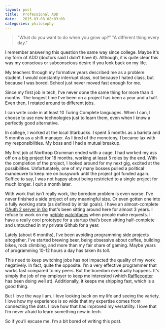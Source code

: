 ```yaml
---
layout: post
title:  Professional ADD
date:   2015-03-08 08:03:00
categories: philosophy
---
```


> "What do you want to do when you grow up?"
> "A different thing every day."

I remember answering this question the same way since college. Maybe it's my form of ADD (doctors said I didn’t have it). Although, it is quite clear this was my conscious or subconscious desire if you look back on my life.

<!--break-->

My teachers through my formative years described me as a problem student. I would constantly interrupt class, not because I hated class, but because I was bored. School just never moved fast enough for me.

Since my first job in tech, I’ve never done the same thing for more than 4 months. The longest time I’ve been on a project has been a year and a half. Even then, I rotated around to different jobs.

I can write code in at least 10 Turing Complete languages. When I can, I choose to use new technologies just to learn them, even when I know a perfectly good alternative.

In college, I worked at the local Starbucks. I spent 5 months as a barista and 5 months as a shift manager. As I tired of the monotony, I became lax with my responsibilities. My boss and I had a mutual breakup.

My first job at Northrop Grumman ended with a cage. I had worked my ass off on a big project for 18 months, working at least 5 roles by the end. With the completion of the project, I looked around for my next gig, excited at the possibilities. Unfortunately, one of my many bosses pulled a political manoeuvre to keep me on busywork until the project got funded again. Suffice to say, I was not happy about being restricted to a single project for much longer. I quit a month later.

With work that isn’t really work, the boredom problem is even worse. I’ve never finished a side project of any meaningful size. Or even gotten one into a fully working state (as defined by initial goals). I have an almost-complete [OAuth 2 server in Go][oauth2-go] that's been sitting around here for almost 3 years. I refuse to work on my [pebble][pebble-bold-hour] [watchfaces][pebble-discs] when people make requests. I have a really cool prototype for a startup that’s been sitting half-complete and untouched in my private Github for a year.

Lately (about 6 months), I’ve been avoiding programming side projects altogether. I’ve started brewing beer, being obsessive about coffee, building bikes, rock climbing, and more than my fair share of gaming. Maybe years of programming 10-12 hours a day has taken its toll.

This need to keep switching jobs has not impacted the quality of my work negatively. In fact, quite the opposite. I’m a very effective programmer that works fast compared to my peers. But the boredom eventually happens. It's simply the job of my employer to keep me interested (which [Rafflecopter][rafflecopter-jobs] has been doing well at). Additionally, it keeps me shipping fast, which is a good thing.

But I love the way I am. I love looking back on my life and seeing the variety. I love how my experience is so wide that my expertise comes from connecting the dots. I love how that has improved my versatility. I love that I’m never afraid to learn something new in tech.

So if you’ll excuse me, I’m a bit bored of writing this post.

[rafflecopter-jobs]: http://jobs.rafflecopter.com
[oauth2-go]: https://github.com/yanatan16/goauth2
[pebble-bold-hour]: https://github.com/yanatan16/pebble-bold-hour
[pebble-discs]: https://github.com/yanatan16/pebble-discs
